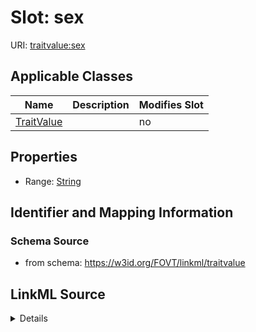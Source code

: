 

# Slot: sex

URI: [traitvalue:sex](http://purl.obolibrary.org/obo/FOVT/data#sex)



<!-- no inheritance hierarchy -->





## Applicable Classes

| Name | Description | Modifies Slot |
| --- | --- | --- |
| [TraitValue](TraitValue.md) |  |  no  |







## Properties

* Range: [String](String.md)





## Identifier and Mapping Information







### Schema Source


* from schema: https://w3id.org/FOVT/linkml/traitvalue




## LinkML Source

<details>
```yaml
name: sex
from_schema: https://w3id.org/FOVT/linkml/traitvalue
rank: 1000
alias: sex
domain_of:
- TraitValue
range: string

```
</details>